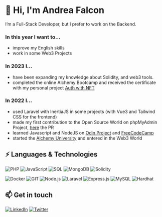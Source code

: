 # 👋 Hi, I'm Andrea Falcon

I’m a Full-Stack Developer, but I prefer to work on the Backend.

### In this year I want to...
- improve my English skills
- work in some Web3 Projects

### In 2023 I...
- have been expanding my knowledge about Solidity, and web3 tools.
- completed the online Alchemy Bootcamp and received the certificate with my personal project [Auth with NFT](https://github.com/falconandrea/auth-with-nft) 

### In 2022 I...
- used Laravel with InertiaJS in some projects (with Vue3 and Tailwind CSS for the frontend)
- made my first contribution to the Open Source World on phpMyAdmin Project, [here](https://github.com/phpmyadmin/phpmyadmin/pull/17665) the PR
- learned Javascript and NodeJS on [Odin Project](https://www.theodinproject.com/) and [FreeCodeCamp](https://www.freecodecamp.org/)
- started the [Alchemy University](https://university.alchemy.com/) and entered in the Web3 World

## ⚡ Languages & Technologies

![PHP](https://img.shields.io/badge/-PHP-000?&logo=PHP)
![JavaScript](https://img.shields.io/badge/-JavaScript-000?&logo=JavaScript)
![SQL](https://img.shields.io/badge/-SQL-000?&logo=MySQL)
![MongoDB](https://img.shields.io/badge/-MongoDB-000?&logo=MongoDB)
![Solidity](https://img.shields.io/badge/-Solidity-000?&logo=Solidity)

![Docker](https://img.shields.io/badge/-Docker-000?&logo=Docker)
![GIT](https://img.shields.io/badge/-GIT-000?&logo=git)
![Node.js](https://img.shields.io/badge/-Node.js-000?&logo=node.js)
![Laravel](https://img.shields.io/badge/-Laravel-000?&logo=Laravel)
![Express.js](https://img.shields.io/badge/-Express.js-000?&logo=express)
![MySQL](https://img.shields.io/badge/-MySQL-000?&logo=MySQL)
![Hardhat](https://img.shields.io/badge/-Hardhat-000?&logo=Hardhat)

## 📫 Get in touch

[![LinkedIn](https://img.shields.io/badge/LinkedIn-0077B5?style=for-the-badge&logo=linkedin&logoColor=white)](https://www.linkedin.com/in/andrea-falcon-fullstack-developer/)
[![Twitter](https://img.shields.io/badge/Twitter-1DA1F2?style=for-the-badge&logo=twitter&logoColor=white)](https://twitter.com/AndreaFalconIT)

<!---
falconandrea/falconandrea is a ✨ special ✨ repository because its `README.md` (this file) appears on your GitHub profile.
You can click the Preview link to take a look at your changes.
--->
